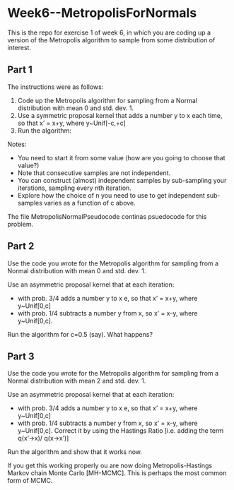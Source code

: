 # Week6--MetropolisForNormals

This is the repo for exercise 1 of week 6, in which you are coding up a version of the Metropolis algorithm to sample from some distribution of interest. 

## Part 1
The instructions were as follows:

1. Code up the Metropolis algorithm for sampling from a Normal distribution with mean 0 and std. dev. 1.
2. Use a symmetric proposal kernel that adds a number y to x each time, so that x’ = x+y, where y~Unif[-c,+c]
3. Run the algorithm:

Notes:
* You need to start it from some value (how are you going to choose that value?)
* Note that consecutive samples are not independent.
* You can construct (almost) independent samples by sub-sampling your iterations, sampling every nth iteration. 
* Explore how the choice of n you need to use to get independent sub-samples varies as a function of c above.

The file MetropolisNormalPseudocode continas psuedocode for this problem.

## Part 2

Use the code you wrote for the Metropolis algorithm for sampling from a Normal distribution with mean 0 and std. dev. 1.

Use an asymmetric proposal kernel that at each iteration:
*  with prob. 3/4 adds a number y to x e, so that x’ = x+y, where y~Unif[0,c]
*  with prob. 1/4 subtracts a number y from x, so x’ = x-y, where y~Unif[0,c].

Run the algorithm for c=0.5 (say).
What happens?

## Part 3

Use the code you wrote for the Metropolis algorithm for sampling from a Normal distribution with mean 2 and std. dev. 1.

Use an asymmetric proposal kernel that at each iteration:
* with prob. 3/4 adds a number y to x e, so that x’ = x+y, where y~Unif[0,c]
* with prob. 1/4 subtracts a number y from x, so x’ = x-y, where y~Unif[0,c].
Correct it by using the Hastings Ratio [i.e. adding the term q(x’->x)/ q(x->x’)]

Run the algorithm and show that it works now.

If you get this working properly ou are now doing Metropolis-Hastings Markov chain Monte Carlo [MH-MCMC]. This is perhaps the most common form of MCMC.
